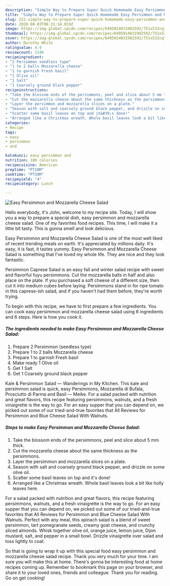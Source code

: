 ```yaml
---
description: "Simple Way to Prepare Super Quick Homemade Easy Persimmon and Mozzarella Cheese Salad"
title: "Simple Way to Prepare Super Quick Homemade Easy Persimmon and Mozzarella Cheese Salad"
slug: 221-simple-way-to-prepare-super-quick-homemade-easy-persimmon-and-mozzarella-cheese-salad
date: 2020-08-03T06:31:14.019Z
image: https://img-global.cpcdn.com/recipes/6495014031982592/751x532cq70/easy-persimmon-and-mozzarella-cheese-salad-recipe-main-photo.jpg
thumbnail: https://img-global.cpcdn.com/recipes/6495014031982592/751x532cq70/easy-persimmon-and-mozzarella-cheese-salad-recipe-main-photo.jpg
cover: https://img-global.cpcdn.com/recipes/6495014031982592/751x532cq70/easy-persimmon-and-mozzarella-cheese-salad-recipe-main-photo.jpg
author: Dorothy White
ratingvalue: 4.9
reviewcount: 1246
recipeingredient:
- "2 Persimmon seedless type"
- "1 to 2 balls Mozzarella cheese"
- "1 to garnish Fresh basil"
- "1 Olive oil"
- "1 Salt"
- "1 Coarsely ground black pepper"
recipeinstructions:
- "Take the blossom ends of the persimmons, peel and slice about 5 mm thick."
- "Cut the mozzarella cheese about the same thickness as the persimmons."
- "Layer the persimmon and mozzarella slices on a plate."
- "Season with salt and coarsely ground black pepper, and drizzle on some olive oil."
- "Scatter some basil leaves on top and it&#39;s done!"
- "Arranged like a Christmas wreath. Whole basil leaves look a bit like holly leaves here."
categories:
- Recipe
tags:
- easy
- persimmon
- and

katakunci: easy persimmon and 
nutrition: 180 calories
recipecuisine: American
preptime: "PT10M"
cooktime: "PT39M"
recipeyield: "4"
recipecategory: Lunch

---
```



![Easy Persimmon and Mozzarella Cheese Salad](https://img-global.cpcdn.com/recipes/6495014031982592/751x532cq70/easy-persimmon-and-mozzarella-cheese-salad-recipe-main-photo.jpg)

Hello everybody, it's John, welcome to my recipe site. Today, I will show you a way to prepare a special dish, easy persimmon and mozzarella cheese salad. One of my favorites food recipes. This time, I will make it a little bit tasty. This is gonna smell and look delicious.

Easy Persimmon and Mozzarella Cheese Salad is one of the most well liked of recent trending meals on earth. It's appreciated by millions daily. It's easy, it is fast, it tastes yummy. Easy Persimmon and Mozzarella Cheese Salad is something that I've loved my whole life. They are nice and they look fantastic.

Persimmon Caprese Salad is an easy fall and winter salad recipe with sweet and flavorful fuyu persimmons. Cut the mozzarella balls in half and also place on the plate. If you purchased a soft cheese of a different size, then cut it into medium cubes before laying. Persimmons stand in for ripe tomato in this caprese-ish salad, and if you haven&#39;t had them before, they&#39;re worth trying.


To begin with this recipe, we have to first prepare a few ingredients. You can cook easy persimmon and mozzarella cheese salad using 6 ingredients and 6 steps. Here is how you cook it.

<!--inarticleads1-->

##### The ingredients needed to make Easy Persimmon and Mozzarella Cheese Salad:

1. Prepare 2 Persimmon (seedless type)
1. Prepare 1 to 2 balls Mozzarella cheese
1. Prepare 1 to garnish Fresh basil
1. Make ready 1 Olive oil
1. Get 1 Salt
1. Get 1 Coarsely ground black pepper


Kale &amp; Persimmon Salad — Wanderings in My Kitchen. This kale and persimmon salad is quick, easy Persimmons, Mozzarella di Bufala, Prosciutto di Parma and Basil — Meike. For a salad packed with nutrition and great flavors, this recipe featuring persimmons, walnuts, and a fresh vinaigrette is the way to go. For an easy supper that you can depend on, we picked out some of our tried-and-true favorites that All Reviews for Persimmon and Blue Cheese Salad With Walnuts. 

<!--inarticleads2-->

##### Steps to make Easy Persimmon and Mozzarella Cheese Salad:

1. Take the blossom ends of the persimmons, peel and slice about 5 mm thick.
1. Cut the mozzarella cheese about the same thickness as the persimmons.
1. Layer the persimmon and mozzarella slices on a plate.
1. Season with salt and coarsely ground black pepper, and drizzle on some olive oil.
1. Scatter some basil leaves on top and it&#39;s done!
1. Arranged like a Christmas wreath. Whole basil leaves look a bit like holly leaves here.


For a salad packed with nutrition and great flavors, this recipe featuring persimmons, walnuts, and a fresh vinaigrette is the way to go. For an easy supper that you can depend on, we picked out some of our tried-and-true favorites that All Reviews for Persimmon and Blue Cheese Salad With Walnuts. Perfect with any meal, this spinach salad is a blend of sweet persimmon, tart pomegranate seeds, creamy goat cheese, and crunchy sliced almonds. Whisk together olive oil, orange juice, lemon juice, Dijon mustard, salt, and pepper in a small bowl. Drizzle vinaigrette over salad and toss lightly to coat. 

So that is going to wrap it up with this special food easy persimmon and mozzarella cheese salad recipe. Thank you very much for your time. I am sure you will make this at home. There's gonna be interesting food at home recipes coming up. Remember to bookmark this page on your browser, and share it to your loved ones, friends and colleague. Thank you for reading. Go on get cooking!

